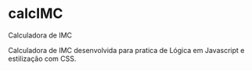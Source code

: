 # calcIMC
Calculadora de IMC

Calculadora de IMC desenvolvida para pratica de Lógica em Javascript e estilização com CSS.
